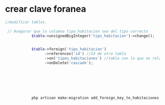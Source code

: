 # crear clave foranea

````php artisan make:migration add_foreign_key_to_habitaciones  
//modificar tablas.
    
 // Asegurar que la columna tipo_habitacion sea del tipo correcto
            $table->unsignedBigInteger('tipo_habitacion')->change();

            
            $table->foreign('tipo_habitacion')
                  ->references('id') //Id de otra tabla
                  ->on('tipos_habitaciones') //tabla con la que se relaciona.
                  ->onDelete('cascade'); 



                        



            php artisan make:migration add_foreign_key_to_habitaciones



````